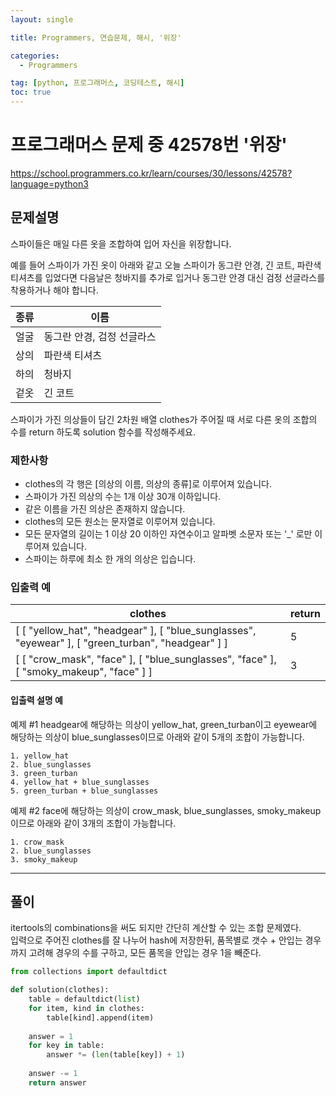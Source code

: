 ```yaml
---
layout: single

title: Programmers, 연습문제, 해시, '위장'

categories:
  - Programmers

tag: [python, 프로그래머스, 코딩테스트, 해시]
toc: true
---
```

# 프로그래머스 문제 중 42578번 '위장'   

<a href="https://school.programmers.co.kr/learn/courses/30/lessons/42578?language=python3">https://school.programmers.co.kr/learn/courses/30/lessons/42578?language=python3</a>


## 문제설명   
스파이들은 매일 다른 옷을 조합하여 입어 자신을 위장합니다.

예를 들어 스파이가 가진 옷이 아래와 같고 오늘 스파이가 동그란 안경, 긴 코트, 파란색 티셔츠를 입었다면 다음날은 청바지를 추가로 입거나 동그란 안경 대신 검정 선글라스를 착용하거나 해야 합니다.   

|종류|이름|
|-|-|
|얼굴|동그란 안경, 검정 선글라스|
|상의|파란색 티셔츠|
|하의|청바지|
|겉옷|긴 코트|   


스파이가 가진 의상들이 담긴 2차원 배열 clothes가 주어질 때 서로 다른 옷의 조합의 수를 return 하도록 solution 함수를 작성해주세요.

### 제한사항   
 + clothes의 각 행은 [의상의 이름, 의상의 종류]로 이루어져 있습니다.
 + 스파이가 가진 의상의 수는 1개 이상 30개 이하입니다.
 + 같은 이름을 가진 의상은 존재하지 않습니다.
 + clothes의 모든 원소는 문자열로 이루어져 있습니다.
 + 모든 문자열의 길이는 1 이상 20 이하인 자연수이고 알파벳 소문자 또는 '_' 로만 이루어져 있습니다.
 + 스파이는 하루에 최소 한 개의 의상은 입습니다.

### 입출력 예   

|clothes|return|
|-------|------|
|[ [ "yellow_hat", "headgear" ], [ "blue_sunglasses", "eyewear" ], [ "green_turban", "headgear" ] ]|5|
|[ [ "crow_mask", "face" ], [ "blue_sunglasses", "face" ], [ "smoky_makeup", "face" ] ]|3|

#### 입출력 설명 예   

예제 #1
headgear에 해당하는 의상이 yellow_hat, green_turban이고 eyewear에 해당하는 의상이 blue_sunglasses이므로 아래와 같이 5개의 조합이 가능합니다.


    1. yellow_hat
    2. blue_sunglasses
    3. green_turban
    4. yellow_hat + blue_sunglasses
    5. green_turban + blue_sunglasses   

예제 #2
face에 해당하는 의상이 crow_mask, blue_sunglasses, smoky_makeup이므로 아래와 같이 3개의 조합이 가능합니다.   

    1. crow_mask
    2. blue_sunglasses
    3. smoky_makeup

---   

## 풀이   

itertools의 combinations을 써도 되지만 간단히 계산할 수 있는 조합 문제였다.   
입력으로 주어진 clothes를 잘 나누어 hash에 저장한뒤, 품목별로 갯수 + 안입는 경우 까지 고려해 경우의 수를 구하고, 모든 품목을 안입는 경우 1을 빼준다.   

```python
from collections import defaultdict

def solution(clothes):
    table = defaultdict(list)
    for item, kind in clothes:
        table[kind].append(item)
        
    answer = 1
    for key in table:
        answer *= (len(table[key]) + 1)
    
    answer -= 1
    return answer
```


